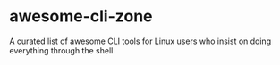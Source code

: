 # awesome-cli-zone
A curated list of awesome CLI tools for Linux users who insist on doing everything through the shell
